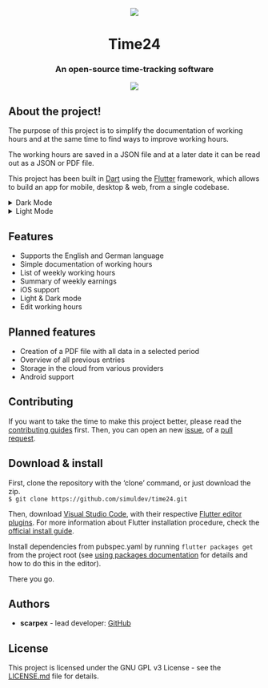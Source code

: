 <p align="center">
  <img src="https://github.com/simuldev/time24/blob/dev/screenshots/logo.png">
</p>
<h1 align="center">Time24</h1>
<h3 align="center">An open-source time-tracking software</h3>

<p align="center">
    <a href="https://discord.gg/AKvf6s7xBX">
        <img src="https://img.shields.io/discord/837991637148893194?style=flat-square">
    </a>
</p>

## About the project!

The purpose of this project is to simplify the documentation of working hours and at the same time to find ways to improve working hours. 

The working hours are saved in a JSON file and at a later date it can be read out as a JSON or PDF file.

This project has been built in [Dart](https://dart.dev/) using the [Flutter](https://flutter.io/) framework, which allows to build an app for mobile, desktop & web, from a single codebase.

<p align="center">
  <details>
    <summary>Dark Mode</summary>
      <img src="https://github.com/simuldev/time24/blob/dev/screenshots/home_dark.png" width="256" hspace="4">
      <img src="https://github.com/simuldev/time24/blob/dev/screenshots/settings_dark.png" width="256" hspace="4">
      <img src="https://github.com/simuldev/time24/blob/dev/screenshots/add_timestamp_dark.png" width="256" hspace="4">
      <img src="https://github.com/simuldev/time24/blob/dev/screenshots/edit_timestamp_dark.png" width="256" hspace="4">
      <img src="https://github.com/simuldev/time24/blob/dev/screenshots/required_weeks_dark.png" width="256" hspace="4">
      <img src="https://github.com/simuldev/time24/blob/dev/screenshots/hourly_wages_dark.png" width="256" hspace="4">
  </details>
    <details>
    <summary>Light Mode</summary>
      <img src="https://github.com/simuldev/time24/blob/dev/screenshots/home_light.png" width="256" hspace="4">
      <img src="https://github.com/simuldev/time24/blob/dev/screenshots/settings_light.png" width="256" hspace="4">
      <img src="https://github.com/simuldev/time24/blob/dev/screenshots/add_timestamp_light.png" width="256" hspace="4">
      <img src="https://github.com/simuldev/time24/blob/dev/screenshots/edit_timestamp_light.png" width="256" hspace="4">
      <img src="https://github.com/simuldev/time24/blob/dev/screenshots/required_weeks_light.png" width="256" hspace="4">
      <img src="https://github.com/simuldev/time24/blob/dev/screenshots/hourly_wages_light.png" width="256" hspace="4">
  </details>
</p>

## Features

- Supports the English and German language
- Simple documentation of working hours
- List of weekly working hours
- Summary of weekly earnings
- iOS support
- Light & Dark mode
- Edit working hours

## Planned features

- Creation of a PDF file with all data in a selected period
- Overview of all previous entries
- Storage in the cloud from various providers
- Android support

## Contributing

If you want to take the time to make this project better, please read the [contributing guides](https://github.com/simuldev/time24/blob/master/CONTRIBUTING.md) first. Then, you can open an new [issue](https://github.com/simuldev/time24/issues/new), of a [pull request](https://github.com/simuldev/time24/compare).

## Download & install
First, clone the repository with the ‘clone’ command, or just download the zip.  
`$ git clone https://github.com/simuldev/time24.git`

Then, download  [Visual Studio Code](https://code.visualstudio.com/), with their respective  [Flutter editor plugins](https://flutter.io/get-started/editor/). For more information about Flutter installation procedure, check the  [official install guide](https://flutter.io/get-started/install/).

Install dependencies from pubspec.yaml by running  `flutter packages get`  from the project root (see  [using packages documentation](https://flutter.io/using-packages/#adding-a-package-dependency-to-an-app)  for details and how to do this in the editor).

There you go.

## Authors
- **scarpex** - lead developer: [GitHub](https://github.com/scarpex)

## License

This project is licensed under the GNU GPL v3 License - see the  [LICENSE.md](https://github.com/simuldev/time24/blob/master/LICENSE.md)  file for details.


